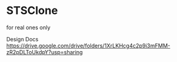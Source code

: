 # STSClone

for real ones only

Design Docs
https://drive.google.com/drive/folders/1XrLKHcg4c2p9i3mFMM-zR2pDLToUkdpY?usp=sharing

